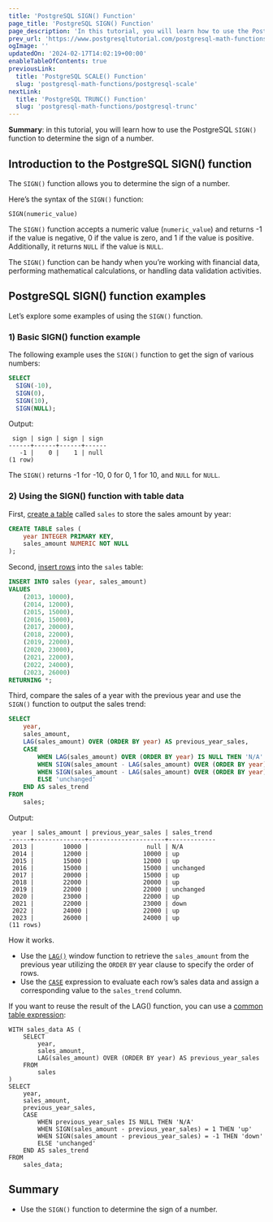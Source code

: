 ```yaml
---
title: 'PostgreSQL SIGN() Function'
page_title: 'PostgreSQL SIGN() Function'
page_description: 'In this tutorial, you will learn how to use the PostgreSQL SIGN() function to determine the sign of a number.'
prev_url: 'https://www.postgresqltutorial.com/postgresql-math-functions/postgresql-sign/'
ogImage: ''
updatedOn: '2024-02-17T14:02:19+00:00'
enableTableOfContents: true
previousLink:
  title: 'PostgreSQL SCALE() Function'
  slug: 'postgresql-math-functions/postgresql-scale'
nextLink:
  title: 'PostgreSQL TRUNC() Function'
  slug: 'postgresql-math-functions/postgresql-trunc'
---
```


**Summary**: in this tutorial, you will learn how to use the PostgreSQL `SIGN()` function to determine the sign of a number.

## Introduction to the PostgreSQL SIGN() function

The `SIGN()` function allows you to determine the sign of a number.

Here’s the syntax of the `SIGN()` function:

```phpsql
SIGN(numeric_value)
```

The `SIGN()` function accepts a numeric value (`numeric_value`) and returns \-1 if the value is negative, 0 if the value is zero, and 1 if the value is positive. Additionally, it returns `NULL` if the value is `NULL`.

The `SIGN()` function can be handy when you’re working with financial data, performing mathematical calculations, or handling data validation activities.

## PostgreSQL SIGN() function examples

Let’s explore some examples of using the `SIGN()` function.

### 1\) Basic SIGN() function example

The following example uses the `SIGN()` function to get the sign of various numbers:

```sql
SELECT
  SIGN(-10),
  SIGN(0),
  SIGN(10),
  SIGN(NULL);
```

Output:

```text
 sign | sign | sign | sign
------+------+------+------
   -1 |    0 |    1 | null
(1 row)
```

The `SIGN()` returns \-1 for \-10, 0 for 0, 1 for 10, and `NULL` for `NULL`.

### 2\) Using the SIGN() function with table data

First, [create a table](../postgresql-tutorial/postgresql-create-table) called `sales` to store the sales amount by year:

```sql
CREATE TABLE sales (
    year INTEGER PRIMARY KEY,
    sales_amount NUMERIC NOT NULL
);
```

Second, [insert rows](../postgresql-tutorial/postgresql-insert-multiple-rows) into the `sales` table:

```sql
INSERT INTO sales (year, sales_amount)
VALUES
    (2013, 10000),
    (2014, 12000),
    (2015, 15000),
    (2016, 15000),
    (2017, 20000),
    (2018, 22000),
    (2019, 22000),
    (2020, 23000),
    (2021, 22000),
    (2022, 24000),
    (2023, 26000)
RETURNING *;
```

Third, compare the sales of a year with the previous year and use the `SIGN()` function to output the sales trend:

```sql
SELECT
    year,
    sales_amount,
    LAG(sales_amount) OVER (ORDER BY year) AS previous_year_sales,
    CASE
        WHEN LAG(sales_amount) OVER (ORDER BY year) IS NULL THEN 'N/A'
        WHEN SIGN(sales_amount - LAG(sales_amount) OVER (ORDER BY year)) = 1 THEN 'up'
        WHEN SIGN(sales_amount - LAG(sales_amount) OVER (ORDER BY year)) = -1 THEN 'down'
        ELSE 'unchanged'
    END AS sales_trend
FROM
    sales;
```

Output:

```text
 year | sales_amount | previous_year_sales | sales_trend
------+--------------+---------------------+-------------
 2013 |        10000 |                null | N/A
 2014 |        12000 |               10000 | up
 2015 |        15000 |               12000 | up
 2016 |        15000 |               15000 | unchanged
 2017 |        20000 |               15000 | up
 2018 |        22000 |               20000 | up
 2019 |        22000 |               22000 | unchanged
 2020 |        23000 |               22000 | up
 2021 |        22000 |               23000 | down
 2022 |        24000 |               22000 | up
 2023 |        26000 |               24000 | up
(11 rows)
```

How it works.

- Use the [`LAG()`](../postgresql-window-function/postgresql-lag-function) window function to retrieve the `sales_amount` from the previous year utilizing the `ORDER` `BY` year clause to specify the order of rows.
- Use the [`CASE`](../postgresql-tutorial/postgresql-case) expression to evaluate each row’s sales data and assign a corresponding value to the `sales_trend` column.

If you want to reuse the result of the LAG() function, you can use a [common table expression](../postgresql-tutorial/postgresql-cte):

```
WITH sales_data AS (
    SELECT
        year,
        sales_amount,
        LAG(sales_amount) OVER (ORDER BY year) AS previous_year_sales
    FROM
        sales
)
SELECT
    year,
    sales_amount,
    previous_year_sales,
    CASE
        WHEN previous_year_sales IS NULL THEN 'N/A'
        WHEN SIGN(sales_amount - previous_year_sales) = 1 THEN 'up'
        WHEN SIGN(sales_amount - previous_year_sales) = -1 THEN 'down'
        ELSE 'unchanged'
    END AS sales_trend
FROM
    sales_data;

```

## Summary

- Use the `SIGN()` function to determine the sign of a number.

